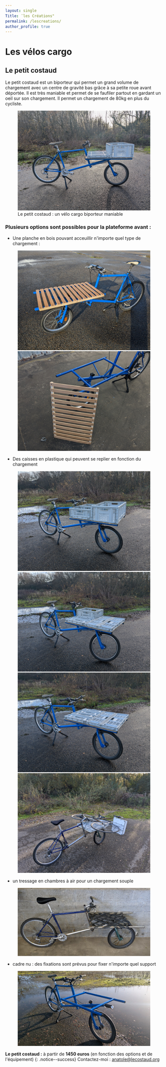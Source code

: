 ```yaml
---
layout: single
Title: ¨les Créations"
permalink: /lescreations/
author_profile: true
---
```

# Les vélos cargo
## Le petit costaud
Le petit costaud est un biporteur qui permet un grand volume de chargement avec un centre de gravité bas grâce à sa petite roue avant déportée. Il est très maniable et permet de se faufiler partout en gardant un oeil sur son chargement. Il permet un chargement de 80kg en plus du cycliste.

<figure class="one">
    <a href="/assets/images/lescreations/02.jpg"><img src="/assets/images/lescreations/02.jpg"></a>
    <figcaption>Le petit costaud : un vélo cargo biporteur maniable</figcaption>
</figure>

### Plusieurs options sont possibles pour la plateforme avant :
- Une planche en bois pouvant acceuillir n'importe quel type de chargement :
<figure class="half">
    <a href="/assets/images/lescreations/05.jpg"><img src="/assets/images/lescreations/05.jpg"></a>
    <a href="/assets/images/lescreations/04.jpg"><img src="/assets/images/lescreations/04.jpg"></a>
    <figcaption></figcaption>
</figure>

- Des caisses en plastique qui peuvent se replier en fonction du chargement
<figure class="half">
    <a href="/assets/images/lescreations/06.jpg"><img src="/assets/images/lescreations/06.jpg"></a>
    <a href="/assets/images/lescreations/07.jpg"><img src="/assets/images/lescreations/07.jpg"></a>
    <a href="/assets/images/lescreations/08.jpg"><img src="/assets/images/lescreations/08.jpg"></a>
    <a href="/assets/images/lescreations/01.jpg"><img src="/assets/images/lescreations/01.jpg"></a>
    <figcaption></figcaption>
</figure>

- un tressage en chambres à air pour un chargement souple
<figure class="one">
    <a href="/assets/images/lescreations/10.jpg"><img src="/assets/images/lescreations/10.jpg"></a>
</figure>

- cadre nu : des fixations sont prévus pour fixer n'importe quel support
<figure class="one">
    <a href="/assets/images/lescreations/09.jpg"><img src="/assets/images/lescreations/09.jpg"></a>
</figure>

**Le petit costaud :** à partir de **1450 euros** (en fonction des options et de l'équipement)
{: .notice--success}
Contactez-moi : [anatole@lecostaud.org](mailto:anatole@lecostaud.org)

